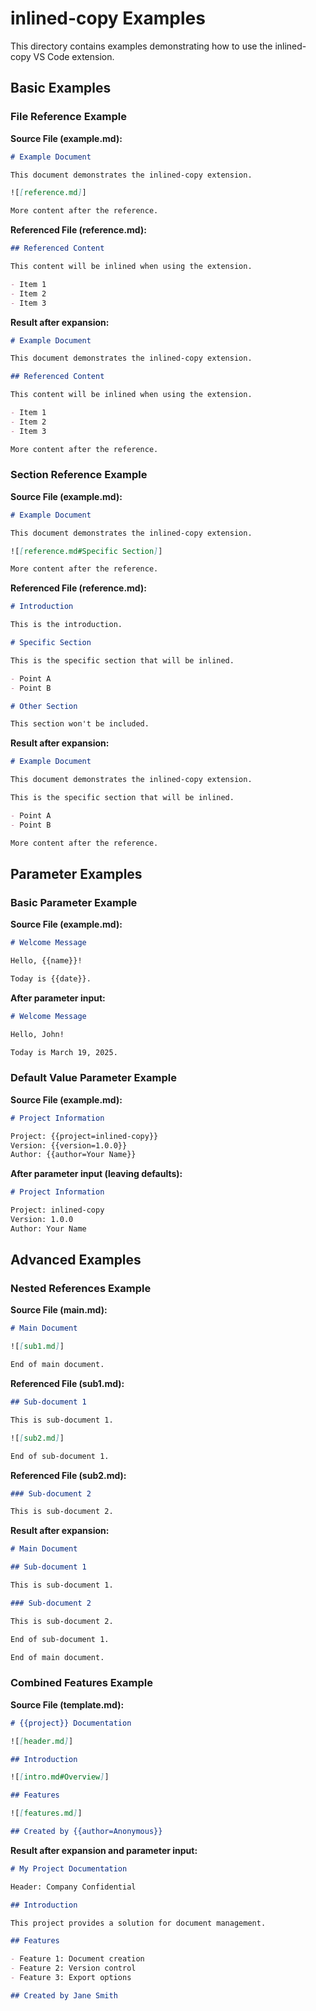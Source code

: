 # inlined-copy Examples

This directory contains examples demonstrating how to use the inlined-copy VS Code extension.

## Basic Examples

### File Reference Example

**Source File (example.md):**
```markdown
# Example Document

This document demonstrates the inlined-copy extension.

![[reference.md]]

More content after the reference.
```

**Referenced File (reference.md):**
```markdown
## Referenced Content

This content will be inlined when using the extension.

- Item 1
- Item 2
- Item 3
```

**Result after expansion:**
```markdown
# Example Document

This document demonstrates the inlined-copy extension.

## Referenced Content

This content will be inlined when using the extension.

- Item 1
- Item 2
- Item 3

More content after the reference.
```

### Section Reference Example

**Source File (example.md):**
```markdown
# Example Document

This document demonstrates the inlined-copy extension.

![[reference.md#Specific Section]]

More content after the reference.
```

**Referenced File (reference.md):**
```markdown
# Introduction

This is the introduction.

# Specific Section

This is the specific section that will be inlined.

- Point A
- Point B

# Other Section

This section won't be included.
```

**Result after expansion:**
```markdown
# Example Document

This document demonstrates the inlined-copy extension.

This is the specific section that will be inlined.

- Point A
- Point B

More content after the reference.
```

## Parameter Examples

### Basic Parameter Example

**Source File (example.md):**
```markdown
# Welcome Message

Hello, {{name}}!

Today is {{date}}.
```

**After parameter input:**
```markdown
# Welcome Message

Hello, John!

Today is March 19, 2025.
```

### Default Value Parameter Example

**Source File (example.md):**
```markdown
# Project Information

Project: {{project=inlined-copy}}
Version: {{version=1.0.0}}
Author: {{author=Your Name}}
```

**After parameter input (leaving defaults):**
```markdown
# Project Information

Project: inlined-copy
Version: 1.0.0
Author: Your Name
```

## Advanced Examples

### Nested References Example

**Source File (main.md):**
```markdown
# Main Document

![[sub1.md]]

End of main document.
```

**Referenced File (sub1.md):**
```markdown
## Sub-document 1

This is sub-document 1.

![[sub2.md]]

End of sub-document 1.
```

**Referenced File (sub2.md):**
```markdown
### Sub-document 2

This is sub-document 2.
```

**Result after expansion:**
```markdown
# Main Document

## Sub-document 1

This is sub-document 1.

### Sub-document 2

This is sub-document 2.

End of sub-document 1.

End of main document.
```

### Combined Features Example

**Source File (template.md):**
```markdown
# {{project}} Documentation

![[header.md]]

## Introduction

![[intro.md#Overview]]

## Features

![[features.md]]

## Created by {{author=Anonymous}}
```

**Result after expansion and parameter input:**
```markdown
# My Project Documentation

Header: Company Confidential

## Introduction

This project provides a solution for document management.

## Features

- Feature 1: Document creation
- Feature 2: Version control
- Feature 3: Export options

## Created by Jane Smith
```
